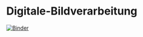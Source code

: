 # Digitale-Bildverarbeitung


[![Binder](https://mybinder.org/badge_logo.svg)](https://mybinder.org/v2/gh/tolbensan/Digitale-Bildverarbeitung/main?labpath=Pr%C3%BCfungsleistung.ipynb)
